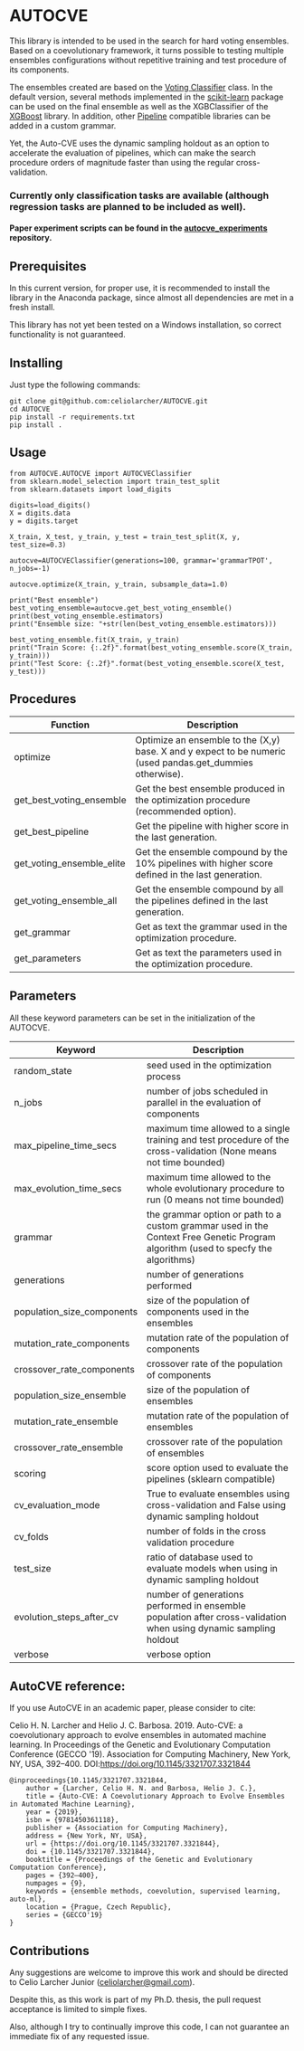 # AUTOCVE 


This library is intended to be used in the search for hard voting ensembles. Based on a coevolutionary framework, it turns possible to testing multiple ensembles configurations without repetitive training and test procedure of its components.

The ensembles created are based on the [Voting Classifier](https://scikit-learn.org/stable/modules/generated/sklearn.ensemble.VotingClassifier.html) class. In the default version, several methods implemented in the [scikit-learn](https://github.com/scikit-learn/scikit-learn) package can be used on the final ensemble as well as  the XGBClassifier of the [XGBoost](https://github.com/dmlc/xgboost) library. In addition, other [Pipeline](https://scikit-learn.org/stable/modules/generated/sklearn.pipeline.Pipeline.html) compatible libraries can be added in a custom grammar. 

Yet, the Auto-CVE uses the dynamic sampling holdout as an option to accelerate the evaluation of pipelines, which can make the search procedure orders of magnitude faster than using the regular cross-validation.

### Currently only classification tasks are available (although regression tasks are planned to be included as well).

#### Paper experiment scripts can be found in the [autocve_experiments](https://github.com/celiolarcher/autocve_experiments) repository.

## Prerequisites

In this current version, for proper use, it is recommended to install the library in the Anaconda package, since almost all dependencies are met in a fresh install. 

This library has not yet been tested on a Windows installation, so correct functionality is not guaranteed. 

## Installing

Just type the following commands:

```
git clone git@github.com:celiolarcher/AUTOCVE.git
cd AUTOCVE
pip install -r requirements.txt
pip install .
```

## Usage

```
from AUTOCVE.AUTOCVE import AUTOCVEClassifier
from sklearn.model_selection import train_test_split
from sklearn.datasets import load_digits

digits=load_digits()
X = digits.data
y = digits.target

X_train, X_test, y_train, y_test = train_test_split(X, y, test_size=0.3)

autocve=AUTOCVEClassifier(generations=100, grammar='grammarTPOT', n_jobs=-1)

autocve.optimize(X_train, y_train, subsample_data=1.0)

print("Best ensemble")
best_voting_ensemble=autocve.get_best_voting_ensemble()
print(best_voting_ensemble.estimators)
print("Ensemble size: "+str(len(best_voting_ensemble.estimators)))

best_voting_ensemble.fit(X_train, y_train)
print("Train Score: {:.2f}".format(best_voting_ensemble.score(X_train, y_train)))
print("Test Score: {:.2f}".format(best_voting_ensemble.score(X_test, y_test)))
```

## Procedures

| Function      | Description |
| ------------- |-------------| 
| optimize      | Optimize an ensemble to the (X,y) base. X and y expect to be numeric (used pandas.get_dummies otherwise). |
| get_best_voting_ensemble     | Get the best ensemble produced in the optimization procedure (recommended option). |
| get_best_pipeline      | Get the pipeline with higher score in the last generation. |
| get_voting_ensemble_elite      | Get the ensemble compound by the 10% pipelines with higher score defined in the last generation. |
| get_voting_ensemble_all      | Get the ensemble compound by all the pipelines defined in the last generation. |
| get_grammar      | Get as text the grammar used in the optimization procedure. |
| get_parameters      | Get as text the parameters used in the optimization procedure. |


## Parameters

All these keyword parameters can be set in the initialization of the AUTOCVE.

| Keyword       | Description|
| ------------- |-------------| 
| random_state                  | seed used in the optimization process | 
| n_jobs                  | number of jobs scheduled in parallel in the evaluation of components  | 
| max_pipeline_time_secs        | maximum time allowed to a single training and test procedure of the cross-validation (None means not time bounded)  |
| max_evolution_time_secs        | maximum time allowed to the whole evolutionary procedure to run (0 means not time bounded) | 
| grammar  | the grammar option or path to a custom grammar used in the Context Free Genetic Program algorithm (used to specfy the algorithms) | 
| generations  | number of generations performed      | 
| population_size_components  | size of the population of components used in the ensembles | 
| mutation_rate_components  | mutation rate of the population of components | 
| crossover_rate_components  | crossover rate of the population of components | 
| population_size_ensemble  | size of the population of ensembles | 
| mutation_rate_ensemble  | mutation rate of the population of ensembles | 
| crossover_rate_ensemble  | crossover rate of the population of ensembles | 
| scoring  | score option used to evaluate the pipelines (sklearn compatible) | 
| cv_evaluation_mode | True to evaluate ensembles using cross-validation and False using dynamic sampling holdout |
| cv_folds  | number of folds in the cross validation procedure  | 
| test_size | ratio of database used to evaluate models when using in dynamic sampling holdout |
| evolution_steps_after_cv | number of generations performed in ensemble population after cross-validation when using dynamic sampling holdout |
| verbose  | verbose option | 



## AutoCVE reference:

If you use AutoCVE in an academic paper, please consider to cite:

Celio H. N. Larcher and Helio J. C. Barbosa. 2019. Auto-CVE: a coevolutionary approach to evolve ensembles in automated machine learning. In Proceedings of the Genetic and Evolutionary Computation Conference (GECCO '19). Association for Computing Machinery, New York, NY, USA, 392–400. DOI:https://doi.org/10.1145/3321707.3321844


```
@inproceedings{10.1145/3321707.3321844,
    author = {Larcher, Celio H. N. and Barbosa, Helio J. C.},
    title = {Auto-CVE: A Coevolutionary Approach to Evolve Ensembles in Automated Machine Learning},
    year = {2019},
    isbn = {9781450361118},
    publisher = {Association for Computing Machinery},
    address = {New York, NY, USA},
    url = {https://doi.org/10.1145/3321707.3321844},
    doi = {10.1145/3321707.3321844},
    booktitle = {Proceedings of the Genetic and Evolutionary Computation Conference},
    pages = {392–400},
    numpages = {9},
    keywords = {ensemble methods, coevolution, supervised learning, auto-ml},
    location = {Prague, Czech Republic},
    series = {GECCO'19}
}
```


## Contributions

Any suggestions are welcome to improve this work and should be directed to Celio Larcher Junior (celiolarcher@gmail.com).

Despite this, as this work is part of my Ph.D. thesis, the pull request acceptance is limited to simple fixes. 

Also, although I try to continually improve this code, I can not guarantee an immediate fix of any requested issue.
